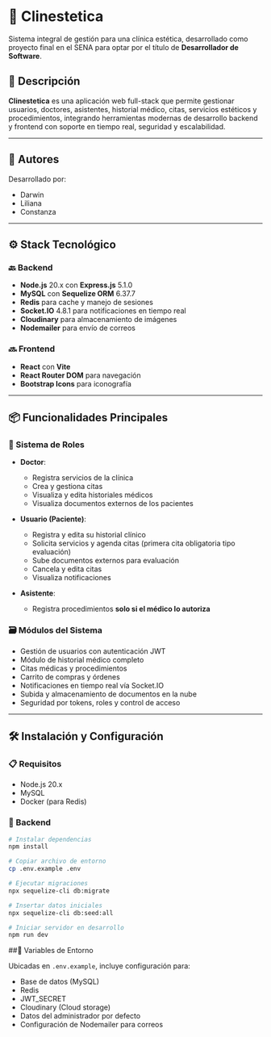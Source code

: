 # 💉 Clinestetica

Sistema integral de gestión para una clínica estética, 
desarrollado como proyecto final en el SENA para optar por el título de **Desarrollador de Software**.

## 🧾 Descripción

**Clinestetica** es una aplicación web full-stack que permite gestionar usuarios, doctores, asistentes, historial médico, citas, servicios estéticos y procedimientos, integrando herramientas modernas de desarrollo backend y frontend con soporte en tiempo real, seguridad y escalabilidad.

---

## 👥 Autores

Desarrollado por:
- Darwin
- Liliana
- Constanza

---

## ⚙️ Stack Tecnológico

### 🔙 Backend
- **Node.js** 20.x con **Express.js** 5.1.0
- **MySQL** con **Sequelize ORM** 6.37.7
- **Redis** para cache y manejo de sesiones
- **Socket.IO** 4.8.1 para notificaciones en tiempo real
- **Cloudinary** para almacenamiento de imágenes
- **Nodemailer** para envío de correos

### 🔜 Frontend
- **React** con **Vite**
- **React Router DOM** para navegación
- **Bootstrap Icons** para iconografía

---

## 📦 Funcionalidades Principales

### 🔐 Sistema de Roles
- **Doctor**:
  - Registra servicios de la clínica
  - Crea y gestiona citas
  - Visualiza y edita historiales médicos
  - Visualiza documentos externos de los pacientes

- **Usuario (Paciente)**:
  - Registra y edita su historial clínico
  - Solicita servicios y agenda citas (primera cita obligatoria tipo evaluación)
  - Sube documentos externos para evaluación
  - Cancela y edita citas
  - Visualiza notificaciones

- **Asistente**:
  - Registra procedimientos **solo si el médico lo autoriza**

### 🗃️ Módulos del Sistema
- Gestión de usuarios con autenticación JWT
- Módulo de historial médico completo
- Citas médicas y procedimientos
- Carrito de compras y órdenes
- Notificaciones en tiempo real vía Socket.IO
- Subida y almacenamiento de documentos en la nube
- Seguridad por tokens, roles y control de acceso

---

## 🛠️ Instalación y Configuración

### 📋 Requisitos
- Node.js 20.x
- MySQL
- Docker (para Redis)

### 🔧 Backend

```bash
# Instalar dependencias
npm install

# Copiar archivo de entorno
cp .env.example .env

# Ejecutar migraciones
npx sequelize-cli db:migrate

# Insertar datos iniciales
npx sequelize-cli db:seed:all

# Iniciar servidor en desarrollo
npm run dev
```

##🔑 Variables de Entorno

Ubicadas en `.env.example`, incluye configuración para:

- Base de datos (MySQL)
- Redis
- JWT_SECRET
- Cloudinary (Cloud storage)
- Datos del administrador por defecto
- Configuración de Nodemailer para correos